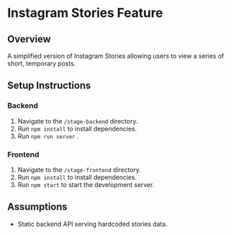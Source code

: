 # Instagram Stories Feature

## Overview
A simplified version of Instagram Stories allowing users to view a series of short, temporary posts.

## Setup Instructions
### Backend
1. Navigate to the `/stage-backend` directory.
2. Run `npm install` to install dependencies.
3. Run `npm run server` .

### Frontend
1. Navigate to the `/stage-frontend` directory.
2. Run `npm install` to install dependencies.
3. Run `npm start` to start the development server.

## Assumptions
- Static backend API serving hardcoded stories data.
